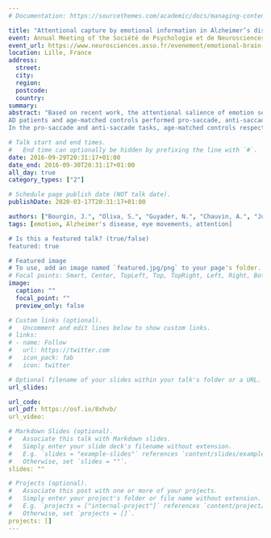 ```yaml
---
# Documentation: https://sourcethemes.com/academic/docs/managing-content/

title: "Attentional capture by emotional information in Alzheimer’s disease : automatic and motivational processes"
event: Annual Meeting of the Société de Psychologie et de Neurosciences Cognitives on "Emotional Brain and Pathology"
event_url: https://www.neurosciences.asso.fr/evenement/emotional-brain-and-pathology/
location: Lille, France
address:
  street:
  city:
  region:
  postcode:
  country:
summary:
abstract: "Based on recent work, the attentional salience of emotion seems to be incorrectly processed in Alzheimer's Disease (AD). This phenomenon could be due to early amygdala atrophy, a structure involved in the detection of emotional salience. Using attentional tasks, we investigated the mechanism of attentional capture in AD to test its preservation during emotional processing.
AD patients and age-matched controls performed pro-saccade, anti-saccade and dot-probe tasks on positive, negative, and neutral images presented on a computer screen. In the pro-saccade task, participants were instructed to quickly move their gaze to the stimulus after its appearance. Conversely, in the anti-saccade task, they had to move their gaze to the opposite side of the stimulus. Finally, in the dot-probe task, they had to focus their attention on a target preceded by two probes, one neutral, and one emotional. The emotional one could be presented on the same side as the target (congruent condition), or on the opposite side (incongruent condition).
In the pro-saccade and anti-saccade tasks, age-matched controls respectively moved their gaze more quickly and frequently to negative than to neutral stimuli, whereas AD patients moved their gaze equally for both categories of stimuli. In the dot-probe task, age-matched controls were slower to focus on the target preceded by a negative probe in the congruent than in the incongruent condition, whereas AD patients showed no differences between both conditions. These results support our hypothesis, as they suggest a decrease of emotional influence on attentional processes in AD patients."

# Talk start and end times.
#   End time can optionally be hidden by prefixing the line with `#`.
date: 2016-09-29T20:31:17+01:00
date_end: 2016-09-30T20:31:17+01:00
all_day: true
category_types: ["2"]

# Schedule page publish date (NOT talk date).
publishDate: 2020-03-17T20:31:17+01:00

authors: ["Bourgin, J.", "Oliva, S.", "Guyader, N.", "Chauvin, A.", "Juphard, A.", "Sauvée, M.", "Moreaud, O.", "Hot, P."]
tags: [emotion, Alzheimer's disease, eye movements, attention]

# Is this a featured talk? (true/false)
featured: true

# Featured image
# To use, add an image named `featured.jpg/png` to your page's folder.
# Focal points: Smart, Center, TopLeft, Top, TopRight, Left, Right, BottomLeft, Bottom, BottomRight.
image:
  caption: ""
  focal_point: ""
  preview_only: false

# Custom links (optional).
#   Uncomment and edit lines below to show custom links.
# links:
# - name: Follow
#   url: https://twitter.com
#   icon_pack: fab
#   icon: twitter

# Optional filename of your slides within your talk's folder or a URL.
url_slides:

url_code:
url_pdf: https://osf.io/8xhvb/
url_video:

# Markdown Slides (optional).
#   Associate this talk with Markdown slides.
#   Simply enter your slide deck's filename without extension.
#   E.g. `slides = "example-slides"` references `content/slides/example-slides.md`.
#   Otherwise, set `slides = ""`.
slides: ""

# Projects (optional).
#   Associate this post with one or more of your projects.
#   Simply enter your project's folder or file name without extension.
#   E.g. `projects = ["internal-project"]` references `content/project/deep-learning/index.md`.
#   Otherwise, set `projects = []`.
projects: []
---
```

